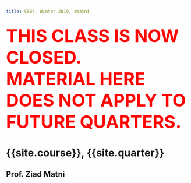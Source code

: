 ```yaml
---
title: CS64, Winter 2019, zmatni
---
```


<p><font color="red" size="28"><b>THIS CLASS IS NOW CLOSED.<br/>MATERIAL HERE DOES NOT APPLY TO FUTURE QUARTERS.</b></font></p>

# {{site.course}}, {{site.quarter}}

## Prof. Ziad Matni

<!--
## <span style="color:green">Course Information</span>

{% include info_list.md %}


---------------------
Questions? Post them on Piazza!

## Lecture Notes and Slides

{% include lecnot_table.html %}

## Labs

NOTE: All labs must be submitted using turnin, unless specified otherwise.

{% include lab_table.html %}

-->
